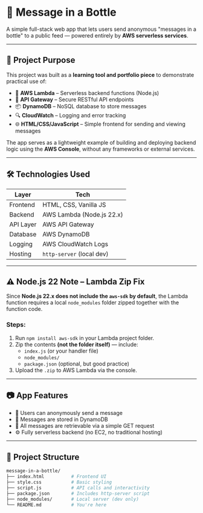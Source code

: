 # 🧴 Message in a Bottle

A simple full-stack web app that lets users send anonymous "messages in a bottle" to a public feed — powered entirely by **AWS serverless services**.

---

## 🚀 Project Purpose

This project was built as a **learning tool and portfolio piece** to demonstrate practical use of:

- 🧠 **AWS Lambda** – Serverless backend functions (Node.js)
- 🔗 **API Gateway** – Secure RESTful API endpoints
- 📦 **DynamoDB** – NoSQL database to store messages
- 🔍 **CloudWatch** – Logging and error tracking
- 🌐 **HTML/CSS/JavaScript** – Simple frontend for sending and viewing messages

The app serves as a lightweight example of building and deploying backend logic using the **AWS Console**, without any frameworks or external services.

---

## 🛠️ Technologies Used

| Layer         | Tech                    |
|---------------|-------------------------|
| Frontend      | HTML, CSS, Vanilla JS   |
| Backend       | AWS Lambda (Node.js 22.x) |
| API Layer     | AWS API Gateway         |
| Database      | AWS DynamoDB            |
| Logging       | AWS CloudWatch Logs     |
| Hosting       | `http-server` (local dev) |

---

## ⚠️ Node.js 22 Note – Lambda Zip Fix

Since **Node.js 22.x does not include the `aws-sdk` by default**, the Lambda function requires a local `node_modules` folder zipped together with the function code.

### Steps:

1. Run `npm install aws-sdk` in your Lambda project folder.
2. Zip the contents **(not the folder itself)** — include:
    - `index.js` (or your handler file)
    - `node_modules/`
    - `package.json` (optional, but good practice)
3. Upload the `.zip` to AWS Lambda via the console.

---

## 📷 App Features

- 🌊 Users can anonymously send a message
- 🧾 Messages are stored in DynamoDB
- 🔁 All messages are retrievable via a simple GET request
- ⚙️ Fully serverless backend (no EC2, no traditional hosting)

---

## 📂 Project Structure

```bash
message-in-a-bottle/
├── index.html          # Frontend UI
├── style.css           # Basic styling
├── script.js           # API calls and interactivity
├── package.json        # Includes http-server script
├── node_modules/       # Local server (dev only)
└── README.md           # You're here
